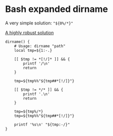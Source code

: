 # Bash expanded dirname

A very simple solution: `"${0%/*}"`

[A highly robust solution](https://github.com/dylanaraps/pure-bash-bible#get-the-directory-name-of-a-file-path)

```console
dirname() {
    # Usage: dirname "path"
    local tmp=${1:-.}

    [[ $tmp != *[!/]* ]] && {
        printf '/\n'
        return
    }

    tmp=${tmp%%"${tmp##*[!/]}"}

    [[ $tmp != */* ]] && {
        printf '.\n'
        return
    }

    tmp=${tmp%/*}
    tmp=${tmp%%"${tmp##*[!/]}"}

    printf '%s\n' "${tmp:-/}"
}
```
